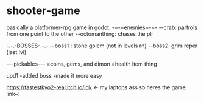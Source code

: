 # shooter-game
basically a platformer-rpg game in godot.
-=-=enemies=-=-
--crab: partrols from one point to the other
--octomanthing: chases the plr 

-.-.-BOSSES-.-.-
--boss1 : stone golem (not in levels rn)
--boss2: grim reper (last lvl)

-_-_-pickables-_-_-
=coins, gems, and dimon
=health item thing

upd1
-added boss
-made it more easy

https://fastestkyo2-real.itch.io/idk <- my laptops ass so heres the game link~!
